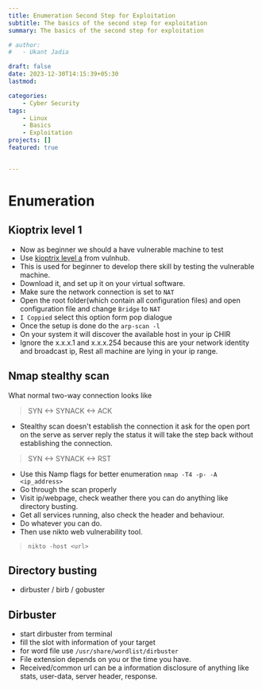 ```yaml
---
title: Enumeration Second Step for Exploitation
subtitle: The basics of the second step for exploitation
summary: The basics of the second step for exploitation

# author: 
#   - Ukant Jadia

draft: false
date: 2023-12-30T14:15:39+05:30
lastmod: 

categories:
    - Cyber Security
tags:
    - Linux
    - Basics
    - Exploitation
projects: []
featured: true


---
```



# Enumeration


## Kioptrix level 1

+ Now as beginner we should a have vulnerable machine to test 
+ Use [kioptrix level a](Vhttps://www.vulnhub.com/entry/kioptrix-level-1-1,22/) from vulnhub. 
+ This is used for beginner to develop there skill by testing the vulnerable machine.
+ Download it, and set up it on your virtual software.
+ Make sure the network connection is set to `NAT`
+ Open the root folder(which contain all configuration files) and open configuration file and change `Bridge` to `NAT`
+ `I Coppied` select this option form pop dialogue
+ Once the setup is done do the `arp-scan -l` 
+ On your system it will discover the available host in your ip CHIR
+ Ignore the x.x.x.1 and x.x.x.254 because this are your network identity and broadcast ip, Rest all machine are lying in your ip range.


## Nmap stealthy scan

What normal two-way connection looks like 

> SYN <-> SYNACK <-> ACK 

+ Stealthy scan doesn't establish the connection it ask for the open port on the serve as server reply the status it will take the step back without establishing the connection.

> SYN <-> SYNACK <-> RST

+ Use this Namp flags for better enumeration 
  `nmap -T4 -p- -A <ip_address>`
+ Go through the scan properly 
+ Visit ip/webpage, check weather there you can do anything like directory busting.
+ Get all services running, also check the header and behaviour.
+ Do whatever you can do.
+ Then use nikto web vulnerability tool.

> `nikto -host <url>`


## Directory busting 

+ dirbuster / birb / gobuster

## Dirbuster 

+ start dirbuster from terminal 
+ fill the slot with information of your target 
+ for word file use `/usr/share/wordlist/dirbuster`
+ File extension depends on you or the time you have.
+ Received/common url can be a information disclosure of anything like stats, user-data, server header, response.

